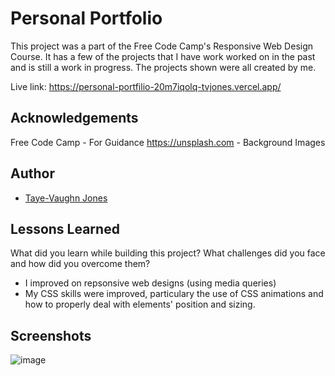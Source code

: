 # Personal Portfolio

This project was a part of the Free Code Camp's Responsive Web Design Course. It has a few of the projects
that I have work worked on in the past and is still a work in progress. The projects shown were all created by me.

Live link: https://personal-portfilio-20m7iqolq-tvjones.vercel.app/

## Acknowledgements

 Free Code Camp - For Guidance
 https://unsplash.com - Background Images

## Author

- [Taye-Vaughn Jones](https://github.com/tvjones)


## Lessons Learned

What did you learn while building this project? What challenges did you face and how did you overcome them?

* I improved on repsonsive web designs (using media queries)
* My CSS skills were improved, particulary the use of CSS animations and how to properly deal with elements' position and sizing.

## Screenshots

![image](https://user-images.githubusercontent.com/43976584/188254368-90f79e29-5a2d-4e63-bf01-ad66fef6b0bf.png)


